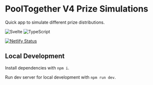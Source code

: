 # PoolTogether V4 Prize Simulations

Quick app to simulate different prize distributions.

![Svelte](https://img.shields.io/badge/svelte-%23f1413d.svg?style=for-the-badge&logo=svelte&logoColor=white)
![TypeScript](https://img.shields.io/badge/typescript-%23007ACC.svg?style=for-the-badge&logo=typescript&logoColor=white)

[![Netlify Status](https://api.netlify.com/api/v1/badges/89a353f6-5a01-4fb4-86c5-157a4895a151/deploy-status)](https://app.netlify.com/sites/prize-sims/deploys)

## Local Development

Install dependencies with `npm i`.

Run dev server for local development with `npm run dev`.